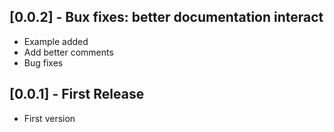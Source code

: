 ## [0.0.2] - Bux fixes: better documentation interact

* Example added
* Add better comments 
* Bug fixes


## [0.0.1] - First Release

* First version
